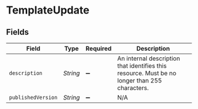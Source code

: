 # TemplateUpdate


## Fields

| Field                                                                                          | Type                                                                                           | Required                                                                                       | Description                                                                                    |
| ---------------------------------------------------------------------------------------------- | ---------------------------------------------------------------------------------------------- | ---------------------------------------------------------------------------------------------- | ---------------------------------------------------------------------------------------------- |
| `description`                                                                                  | *String*                                                                                       | :heavy_minus_sign:                                                                             | An internal description that identifies this resource. Must be no longer than 255 characters.<br/> |
| `publishedVersion`                                                                             | *String*                                                                                       | :heavy_minus_sign:                                                                             | N/A                                                                                            |